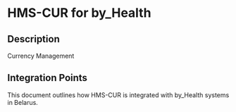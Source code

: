 # HMS-CUR for by_Health

## Description

Currency Management

## Integration Points

This document outlines how HMS-CUR is integrated with by_Health systems in Belarus.
